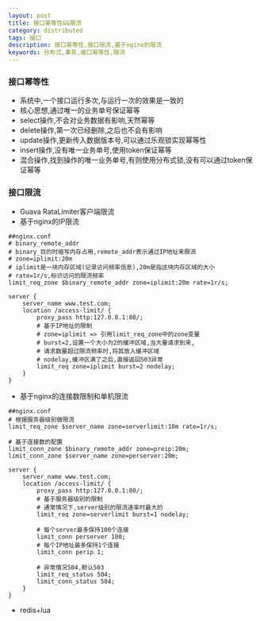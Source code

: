 ```yaml
---
layout: post
title: 接口幂等性&&限流
category: distributed
tags: 接口
description: 接口幂等性,接口限流,基于nginx的限流
keywords: 分布式,事务,接口幂等性,限流
---
```

### 接口幂等性
* 系统中,一个接口运行多次,与运行一次的效果是一致的
* 核心思想,通过唯一的业务单号保证幂等
* select操作,不会对业务数据有影响,天然幂等
* delete操作,第一次已经删除,之后也不会有影响
* update操作,更新传入数据版本号,可以通过乐观锁实现幂等性
* insert操作,没有唯一业务单号,使用token保证幂等
* 混合操作,找到操作的唯一业务单号,有则使用分布式锁,没有可以通过token保证幂等

### 接口限流
* Guava RataLimiter客户端限流
* 基于nginx的IP限流

```
##nginx.conf
# binary_remote_addr
# binary_目的时缩写内存占用,remote_addr表示通过IP地址来限流
# zone=iplimit:20m
# iplimit是一块内存区域(记录访问频率信息),20m是指这块内存区域的大小
# rate=1r/s,标识访问的限流频率
limit_req_zone $binary_remote_addr zone=iplimit:20m rate=1r/s;

server {
    server_name www.test.com;
    location /access-limit/ {
        proxy_pass http:127.0.0.1:80/;
        # 基于IP地址的限制
        # zone=iplimit => 引用limit_req_zone中的zone变量
        # burst=2,设置一个大小为2的缓冲区域,当大量请求到来,
        # 请求数量超过限流频率时,将其放入缓冲区域
        # nodelay,缓冲区满了之后,直接返回503异常
        limit_req zone=iplimit burst=2 nodelay;
    }
}
```
* 基于nginx的连接数限制和单机限流

```
##nginx.conf
# 根据服务器级别做限流
limit_req_zone $server_name zone=serverlimit:10m rate=1r/s;

# 基于连接数的配置
limit_conn_zone $binary_remote_addr zone=preip:20m;
limit_conn_zone $server_name zone=perserver:20m;

server {
    server_name www.test.com;
    location /access-limit/ {
        proxy_pass http:127.0.0.1:80/;
        # 基于服务器级别的限制
        # 通常情况下,server级别的限流速率时最大的
        limit_req zone=serverlimit burst=1 nodelay;

        # 每个server最多保持100个连接
        limit_conn perserver 100;
        # 每个IP地址最多保持1个连接
        limit_conn perip 1;

        # 异常情况504,默认503
        limit_req_status 504;
        limit_conn_status 504;
    }
}
```
* redis+lua
